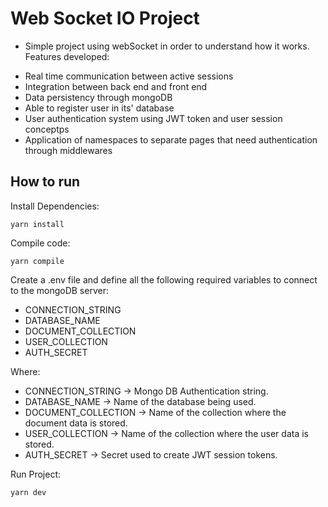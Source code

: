 # Web Socket IO Project

- Simple project using webSocket in order to understand how it works. Features developed:

* Real time communication between active sessions
* Integration between back end and front end
* Data persistency through mongoDB
* Able to register user in its' database
* User authentication system using JWT token and user session conceptps
* Application of namespaces to separate pages that need authentication through middlewares

## How to run

Install Dependencies:

```
yarn install
```

Compile code:

```
yarn compile
```

Create a .env file and define all the following required variables to connect to the mongoDB server:

- CONNECTION_STRING
- DATABASE_NAME
- DOCUMENT_COLLECTION
- USER_COLLECTION
- AUTH_SECRET

Where:

- CONNECTION_STRING -> Mongo DB Authentication string.
- DATABASE_NAME -> Name of the database being used.
- DOCUMENT_COLLECTION -> Name of the collection where the document data is stored.
- USER_COLLECTION -> Name of the collection where the user data is stored.
- AUTH_SECRET -> Secret used to create JWT session tokens.

Run Project:

```
yarn dev
```
